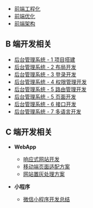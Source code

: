 * [前端工程化](./1%20前端工程化/README.md)
* [前端优化](./2%20前端优化/README.md)
* [前端架构](./3%20前端架构/README.md)

## B 端开发相关

* [后台管理系统 - 1 项目搭建](./6%20中后台系统/1%20项目搭建/README.md)
* [后台管理系统 - 2 布局开发](./6%20中后台系统/2%20布局开发/README.md)
* [后台管理系统 - 3 登录开发](./6%20中后台系统/3%20登录开发/README.md)
* [后台管理系统 - 4 权限管理开发](./6%20中后台系统/4%20权限管理开发/README.md)
* [后台管理系统 - 5 路由管理开发](./6%20中后台系统/5%20路由管理开发/README.md)
* [后台管理系统 - 5 页面开发](./6%20中后台系统/5%20页面开发/README.md)
* [后台管理系统 - 6 接口开发](./6%20中后台系统/6%20接口开发/README.md)
* [后台管理系统 - 7 多语言开发](./6%20中后台系统/7%20多语言开发/README.md)

## C 端开发相关

* **WebApp**
    * [响应式网站开发](./5%20WebApp/1%20响应式网站开发/README.md)
    * [移动端页面适配方案](./5%20WebApp/2%20移动端页面适配方案/README.md)
    * [网站置灰处理方案](./5%20WebApp/3%20网站置灰处理方案/README.md)

* **小程序**
    * [微信小程序开发总结](./90%20微信小程序开发总结.md)